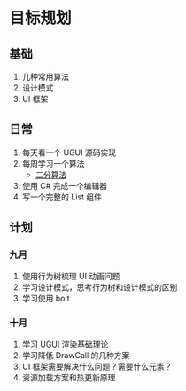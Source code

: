# 目标规划

## 基础

1. 几种常用算法
2. 设计模式
3. UI 框架

## 日常

1. 每天看一个 UGUI 源码实现
2. 每周学习一个算法
   - [二分算法](https://juejin.im/post/6844903911334101005)
3. 使用 C# 完成一个编辑器
4. 写一个完整的 List 组件

## 计划

### 九月

1. 使用行为树梳理 UI 动画问题
2. 学习设计模式，思考行为树和设计模式的区别
3. 学习使用 bolt

### 十月

1. 学习 UGUI 渲染基础理论
2. 学习降低 DrawCall 的几种方案
3. UI 框架需要解决什么问题？需要什么元素？
4. 资源加载方案和热更新原理


